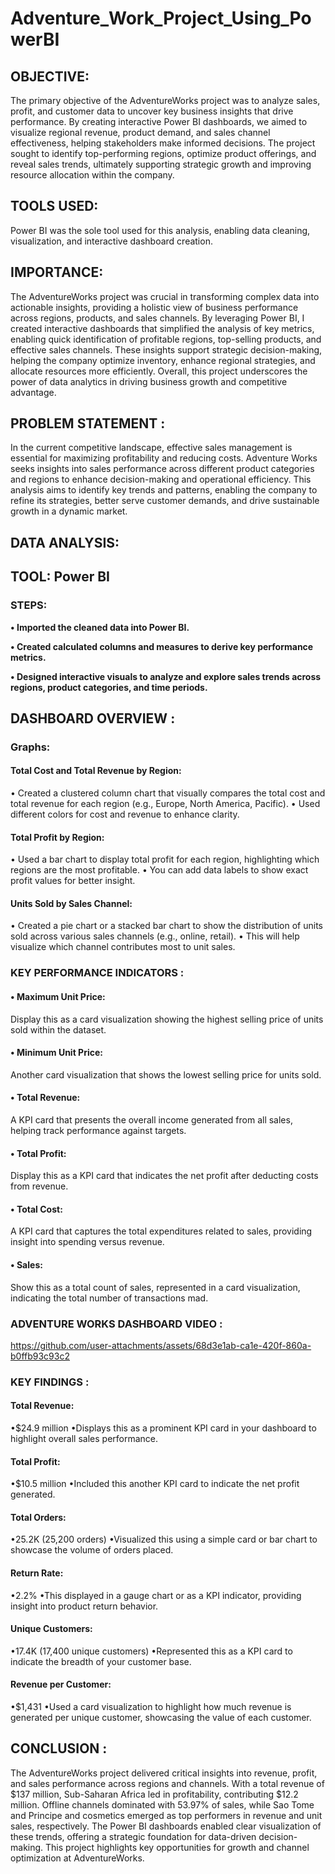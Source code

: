 # Adventure_Work_Project_Using_PowerBI

## OBJECTIVE: 
The primary objective of the AdventureWorks project was to analyze sales, profit, and customer data to uncover key business insights that drive performance. By creating interactive Power BI dashboards, we aimed to visualize regional revenue, product demand, and sales channel effectiveness, helping stakeholders make informed decisions. The project sought to identify top-performing regions, optimize product offerings, and reveal sales trends, ultimately supporting strategic growth and improving resource allocation within the company.

## TOOLS USED: 
Power BI was the sole tool used for this analysis, enabling data cleaning, visualization, and interactive dashboard creation.

## IMPORTANCE: 
The AdventureWorks project was crucial in transforming complex data into actionable insights, providing a holistic view of business performance across regions, products, and sales channels. By leveraging Power BI, I created interactive dashboards that simplified the analysis of key metrics, enabling quick identification of profitable regions, top-selling products, and effective sales channels. These insights support strategic decision-making, helping the company optimize inventory, enhance regional strategies, and allocate resources more efficiently. Overall, this project underscores the power of data analytics in driving business growth and competitive advantage.

## PROBLEM STATEMENT :
In the current competitive landscape, effective sales management is essential for maximizing profitability and reducing costs. Adventure Works seeks insights into sales performance across different product categories and regions to enhance decision-making and operational efficiency. This analysis aims to identify key trends and patterns, enabling the company to refine its strategies, better serve customer demands, and drive sustainable growth in a dynamic market.

## DATA ANALYSIS:
## TOOL: Power BI

### STEPS:
__• Imported the cleaned data into Power BI.__

__• Created calculated columns and measures to derive key performance metrics.__

__• Designed interactive visuals to analyze and explore sales trends across regions, product categories, and time periods.__

## DASHBOARD OVERVIEW :
### Graphs:
#### Total Cost and Total Revenue by Region:
• Created a clustered column chart that visually compares the total cost and total revenue for each region (e.g., Europe, North America, Pacific).
• Used different colors for cost and revenue to enhance clarity.

#### Total Profit by Region:
• Used a bar chart to display total profit for each region, highlighting which regions are the most profitable.
• You can add data labels to show exact profit values for better insight.

#### Units Sold by Sales Channel:
• Created a pie chart or a stacked bar chart to show the distribution of units sold across various sales channels (e.g., online, retail).
• This will help visualize which channel contributes most to unit sales.

### KEY PERFORMANCE INDICATORS :

#### • Maximum Unit Price:
Display this as a card visualization showing the highest selling price of units sold within the dataset.
#### • Minimum Unit Price:
Another card visualization that shows the lowest selling price for units sold.
#### • Total Revenue:
A KPI card that presents the overall income generated from all sales, helping track performance 
against targets.
#### • Total Profit:
Display this as a KPI card that indicates the net profit after deducting costs from revenue.
#### • Total Cost:
A KPI card that captures the total expenditures related to sales, providing insight into spending versus revenue.
#### • Sales:
Show this as a total count of sales, represented in a card visualization, indicating the total number of transactions mad.

  ### ADVENTURE WORKS DASHBOARD VIDEO :
  
https://github.com/user-attachments/assets/68d3e1ab-ca1e-420f-860a-b0ffb93c93c2

### KEY FINDINGS :

#### Total Revenue:
•$24.9 million
•Displays this as a prominent KPI card in your dashboard to highlight overall sales performance.
#### Total Profit:
•$10.5 million
•Included this another KPI card to indicate the net profit generated.
#### Total Orders:
•25.2K (25,200 orders)
•Visualized this using a simple card or bar chart to showcase the volume of orders placed.
#### Return Rate:
•2.2%
•This displayed in a gauge chart or as a KPI indicator, providing insight into product return behavior.
#### Unique Customers:
•17.4K (17,400 unique customers)
•Represented this as a KPI card to indicate the breadth of your customer base.
#### Revenue per Customer:
•$1,431
•Used a card visualization to highlight how much revenue is generated per unique customer, 
 showcasing the value of each customer.

## CONCLUSION :
The AdventureWorks project delivered critical insights into revenue, profit, and sales performance across regions and channels. With a total revenue of $137 million, Sub-Saharan Africa led in profitability, contributing $12.2 million. Offline channels dominated with 53.97% of sales, while Sao Tome and Principe and cosmetics emerged as top performers in revenue and unit sales, respectively. The Power BI dashboards enabled clear visualization of these trends, offering a strategic foundation for data-driven decision-making. This project highlights key opportunities for growth and channel optimization at AdventureWorks.











